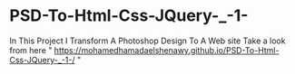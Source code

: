 # PSD-To-Html-Css-JQuery-_-1-
In This Project I Transform A Photoshop Design To A Web site 
Take a look from here " https://mohamedhamadaelshenawy.github.io/PSD-To-Html-Css-JQuery-_-1-/ "
